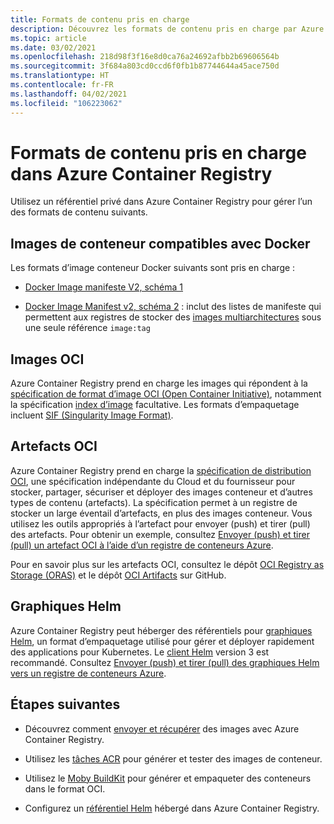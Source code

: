 ```yaml
---
title: Formats de contenu pris en charge
description: Découvrez les formats de contenu pris en charge par Azure Container Registry, y compris les images conteneur compatibles avec Docker, les charts Helm, les images OCI et les artefacts OCI.
ms.topic: article
ms.date: 03/02/2021
ms.openlocfilehash: 218d98f3f16e8d0ca76a24692afbb2b69606564b
ms.sourcegitcommit: 3f684a803cd0ccd6f0fb1b87744644a45ace750d
ms.translationtype: HT
ms.contentlocale: fr-FR
ms.lasthandoff: 04/02/2021
ms.locfileid: "106223062"
---
```

# <a name="content-formats-supported-in-azure-container-registry"></a>Formats de contenu pris en charge dans Azure Container Registry

Utilisez un référentiel privé dans Azure Container Registry pour gérer l’un des formats de contenu suivants. 

## <a name="docker-compatible-container-images"></a>Images de conteneur compatibles avec Docker

Les formats d’image conteneur Docker suivants sont pris en charge :

* [Docker Image manifeste V2, schéma 1](https://docs.docker.com/registry/spec/manifest-v2-1/)

* [Docker Image Manifest v2, schéma 2](https://docs.docker.com/registry/spec/manifest-v2-2/) : inclut des listes de manifeste qui permettent aux registres de stocker des [images multiarchitectures](push-multi-architecture-images.md) sous une seule référence `image:tag`

## <a name="oci-images"></a>Images OCI

Azure Container Registry prend en charge les images qui répondent à la [spécification de format d’image OCI (Open Container Initiative)](https://github.com/opencontainers/image-spec/blob/master/spec.md), notamment la spécification [index d’image](https://github.com/opencontainers/image-spec/blob/master/image-index.md) facultative. Les formats d’empaquetage incluent [SIF (Singularity Image Format)](https://github.com/sylabs/sif).

## <a name="oci-artifacts"></a>Artefacts OCI

Azure Container Registry prend en charge la [spécification de distribution OCI](https://github.com/opencontainers/distribution-spec), une spécification indépendante du Cloud et du fournisseur pour stocker, partager, sécuriser et déployer des images conteneur et d’autres types de contenu (artefacts). La spécification permet à un registre de stocker un large éventail d’artefacts, en plus des images conteneur. Vous utilisez les outils appropriés à l’artefact pour envoyer (push) et tirer (pull) des artefacts. Pour obtenir un exemple, consultez [Envoyer (push) et tirer (pull) un artefact OCI à l’aide d’un registre de conteneurs Azure](container-registry-oci-artifacts.md).

Pour en savoir plus sur les artefacts OCI, consultez le dépôt [OCI Registry as Storage (ORAS)](https://github.com/deislabs/oras) et le dépôt [OCI Artifacts](https://github.com/opencontainers/artifacts) sur GitHub.

## <a name="helm-charts"></a>Graphiques Helm

Azure Container Registry peut héberger des référentiels pour [graphiques Helm](https://helm.sh/), un format d’empaquetage utilisé pour gérer et déployer rapidement des applications pour Kubernetes. Le [client Helm](https://docs.helm.sh/using_helm/#installing-helm) version 3 est recommandé. Consultez [Envoyer (push) et tirer (pull) des graphiques Helm vers un registre de conteneurs Azure](container-registry-helm-repos.md).

## <a name="next-steps"></a>Étapes suivantes

* Découvrez comment [envoyer et récupérer](container-registry-get-started-docker-cli.md) des images avec Azure Container Registry.

* Utilisez les [tâches ACR](container-registry-tasks-overview.md) pour générer et tester des images de conteneur. 

* Utilisez le [Moby BuildKit](https://github.com/moby/buildkit) pour générer et empaqueter des conteneurs dans le format OCI.

* Configurez un [référentiel Helm](container-registry-helm-repos.md) hébergé dans Azure Container Registry. 


